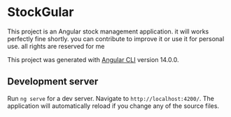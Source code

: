 # StockGular

This project is an Angular stock management application. it will works perfectly fine shortly.
you can contribute to improve it or use it for personal use.
all rights are reserved for me

This project was generated with [Angular CLI](https://github.com/angular/angular-cli) version 14.0.0.

## Development server

Run `ng serve` for a dev server. Navigate to `http://localhost:4200/`. The application will automatically reload if you change any of the source files.
